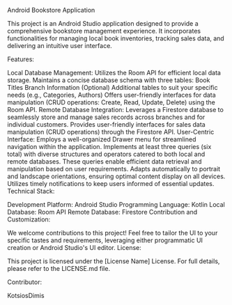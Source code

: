 Android Bookstore Application

This project is an Android Studio application designed to provide a comprehensive bookstore management experience. It incorporates functionalities for managing local book inventories, tracking sales data, and delivering an intuitive user interface.

Features:

Local Database Management:
Utilizes the Room API for efficient local data storage.
Maintains a concise database schema with three tables:
Book Titles
Branch Information
(Optional) Additional tables to suit your specific needs (e.g., Categories, Authors)
Offers user-friendly interfaces for data manipulation (CRUD operations: Create, Read, Update, Delete) using the Room API.
Remote Database Integration:
Leverages a Firestore database to seamlessly store and manage sales records across branches and for individual customers.
Provides user-friendly interfaces for sales data manipulation (CRUD operations) through the Firestore API.
User-Centric Interface:
Employs a well-organized Drawer menu for streamlined navigation within the application.
Implements at least three queries (six total) with diverse structures and operators catered to both local and remote databases. These queries enable efficient data retrieval and manipulation based on user requirements.
Adapts automatically to portrait and landscape orientations, ensuring optimal content display on all devices.
Utilizes timely notifications to keep users informed of essential updates.
Technical Stack:

Development Platform: Android Studio
Programming Language: Kotlin 
Local Database: Room API
Remote Database: Firestore
Contribution and Customization:

We welcome contributions to this project! Feel free to tailor the UI to your specific tastes and requirements, leveraging either programmatic UI creation or Android Studio's UI editor.
License:

This project is licensed under the [License Name] License. For full details, please refer to the LICENSE.md file.

Contributor:

KotsiosDimis
